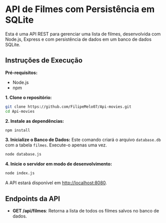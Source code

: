 # API de Filmes com Persistência em SQLite

Esta é uma API REST para gerenciar uma lista de filmes, desenvolvida com Node.js, Express e com persistência de dados em um banco de dados SQLite.

## Instruções de Execução

**Pré-requisitos:**
* Node.js
* npm

**1. Clone o repositório:**
```bash
git clone https://github.com/FilipeMelo07/Api-movies.git
cd Api-movies
```
**2. Instale as dependências:**
```bash
npm install
```

**3. Inicialize o Banco de Dados:**
Este comando criará o arquivo `database.db` com a tabela `filmes`. Execute-o apenas uma vez.
```bash
node database.js
```

**4. Inicie o servidor em modo de desenvolvimento:**
```bash
node index.js
```
A API estará disponível em [http://localhost:8080](http://localhost:8080).

## Endpoints da API

* **GET /api/filmes**: Retorna a lista de todos os filmes salvos no banco de dados.
